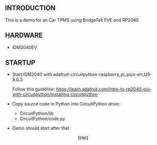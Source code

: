 
## INTRODUCTION
This is a demo for an Car TPMS using BridgeTek EVE and RP2040


## HARDWARE 
- IDM2040EV

## STARTUP
- Start IDM2040 with adafruit-circuitpython-raspberry_pi_pico-en_US-8.0.3

  Follow this guideline: https://learn.adafruit.com/intro-to-rp2040-pio-with-circuitpython/installing-circuitpython


- Copy source code in Python into CircuitPython drive:
    + CircuitPython/lib
    + CircuitPython/code.py
- Demo should start after that
    
                                   【END】
